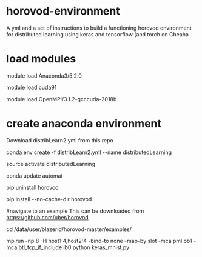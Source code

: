 # horovod-environment

A yml and a set of instructions to build a functioning horovod environment for distributed learning using keras and tensorflow (and torch on Cheaha

# load modules
module load Anaconda3/5.2.0

module load cuda91

module load OpenMPI/3.1.2-gcccuda-2018b

# create anaconda environment
Download distribLearn2.yml from this repo

conda env create -f distribLearn2.yml --name distributedLearning

source activate distributedLearning

conda update automat

pip uninstall horovod

pip install --no-cache-dir horovod

#navigate to an example
This can be downloaded from https://github.com/uber/horovod

cd /data/user/blazerid/horovod-master/examples/

mpirun -np 8 -H host1:4,host2:4 -bind-to none -map-by slot -mca pml ob1 -mca btl_tcp_if_include ib0 python keras_mnist.py
